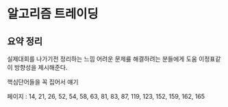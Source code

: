 # 알고리즘 트레이딩 

## 요약 정리
실제대회를 나가기전 정리하는 느낌
어려운 문제릃 해결하려는 분들에게 도움
이정표같이 방향성을 제시해준다. 

핵심단어들을 꼭 집어서 얘기

페이지 : 14, 21, 26, 52, 54, 58, 63, 81, 83, 87, 119, 123, 152, 159, 162, 165